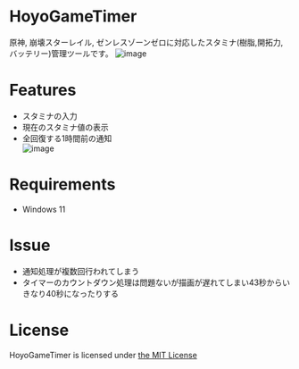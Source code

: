 # HoyoGameTimer
原神, 崩壊スターレイル, ゼンレスゾーンゼロに対応したスタミナ(樹脂,開拓力,バッテリー)管理ツールです。
![image](https://github.com/user-attachments/assets/8625368d-e825-47f3-9149-6403702b99ce)
# Features
+ スタミナの入力
+ 現在のスタミナ値の表示
+ 全回復する1時間前の通知  
![image](https://github.com/user-attachments/assets/e2d77a16-d59f-4aa2-8c5c-d209f7fc2923)
# Requirements
+ Windows 11
# Issue
+ 通知処理が複数回行われてしまう
+ タイマーのカウントダウン処理は問題ないが描画が遅れてしまい43秒からいきなり40秒になったりする
# License
HoyoGameTimer is licensed under [the MIT License](https://github.com/saica1101/HoyoGameTimer/blob/main/LICENSE.md)
